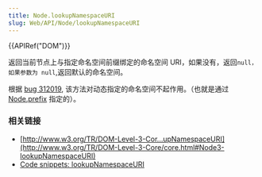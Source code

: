 ```yaml
---
title: Node.lookupNamespaceURI
slug: Web/API/Node/lookupNamespaceURI
---
```


{{APIRef("DOM")}}

返回当前节点上与指定命名空间前缀绑定的命名空间 URI，如果没有，返回`null，如果参数为 null`,返回默认的命名空间。

根据 [bug 312019](https://bugzilla.mozilla.org/show_bug.cgi?id=312019), 该方法对动态指定的命名空间不起作用。（也就是通过 [Node.prefix](/zh-CN/docs/Web/API/Element/prefix) 指定的）。

### 相关链接

- [http://www.w3.org/TR/DOM-Level-3-Cor...upNamespaceURI](http://www.w3.org/TR/DOM-Level-3-Core/core.html#Node3-lookupNamespaceURI)
- [Code snippets: lookupNamespaceURI](/zh-CN/Code_snippets/LookupNamespaceURI)
